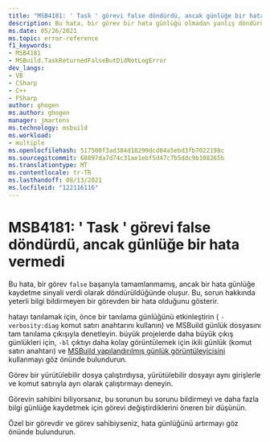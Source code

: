 ```yaml
---
title: "MSB4181: ' Task ' görevi false döndürdü, ancak günlüğe bir hata vermedi"
description: Bu hata, bir görev bir hata günlüğü olmadan yanlış döndürüldüğünde oluşur. Bu, sorun hakkında yeterli bilgi bildirmeyen bir görevden bir hata olduğunu gösterir.
ms.date: 05/26/2021
ms.topic: error-reference
f1_keywords:
- MSB4181
- MSBuild.TaskReturnedFalseButDidNotLogError
dev_langs:
- VB
- CSharp
- C++
- FSharp
author: ghogen
ms.author: ghogen
manager: jmartens
ms.technology: msbuild
ms.workload:
- multiple
ms.openlocfilehash: 517500f3ad384d18299dcd84a5ebd3fb7022198c
ms.sourcegitcommit: 68897da7d74c31ae1ebf5d47c7b5ddc9b108265b
ms.translationtype: MT
ms.contentlocale: tr-TR
ms.lasthandoff: 08/13/2021
ms.locfileid: "122116116"
---
```

# <a name="msb4181-the-task-task-returned-false-but-did-not-log-an-error"></a>MSB4181: ' Task ' görevi false döndürdü, ancak günlüğe bir hata vermedi

Bu hata, bir görev `false` başarıyla tamamlanmamış, ancak bir hata günlüğe kaydetme sinyali verdi olarak döndürüldüğünde oluşur. Bu, sorun hakkında yeterli bilgi bildirmeyen bir görevden bir hata olduğunu gösterir.  

hatayı tanılamak için, önce bir tanılama günlüğünü etkinleştirin ( `-verbosity:diag` komut satırı anahtarını kullanın) ve MSBuild günlük dosyasını tam tanılama çıkışıyla denetleyin. büyük projelerde daha büyük çıkış günlükleri için, `-bl` çıktıyı daha kolay görüntülemek için ikili günlük (komut satırı anahtarı) ve [MSBuild yapılandırılmış günlük görüntüleyicisini](https://msbuildlog.com/) kullanmayı göz önünde bulundurun.

Görev bir yürütülebilir dosya çalıştırdıysa, yürütülebilir dosyayı aynı girişlerle ve komut satırıyla ayrı olarak çalıştırmayı deneyin.

Görevin sahibini biliyorsanız, bu sorunun bu sorunu bildirmeyi ve daha fazla bilgi günlüğe kaydetmek için görevi değiştirdiklerini öneren bir düşünün.

Özel bir görevdir ve görev sahibiyseniz, hata günlüğünü artırmayı göz önünde bulundurun.

